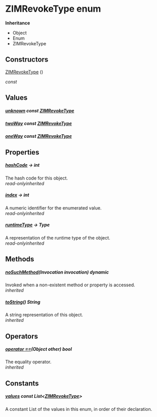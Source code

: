 


# ZIMRevokeType enum










**Inheritance**

- Object
- Enum
- ZIMRevokeType






## Constructors

[ZIMRevokeType](../zego_uikit_prebuilt_live_audio_room/ZIMRevokeType/ZIMRevokeType.md) ()

  _const_ 


## Values

##### [unknown](../zego_uikit_prebuilt_live_audio_room/ZIMRevokeType.md) const [ZIMRevokeType](../zego_uikit_prebuilt_live_audio_room/ZIMRevokeType.md)



  




##### [twoWay](../zego_uikit_prebuilt_live_audio_room/ZIMRevokeType.md) const [ZIMRevokeType](../zego_uikit_prebuilt_live_audio_room/ZIMRevokeType.md)



  




##### [oneWay](../zego_uikit_prebuilt_live_audio_room/ZIMRevokeType.md) const [ZIMRevokeType](../zego_uikit_prebuilt_live_audio_room/ZIMRevokeType.md)



  





## Properties

##### [hashCode](../zego_uikit_prebuilt_live_audio_room/ZIMRevokeType/hashCode.md) &#8594; int



The hash code for this object.  
_<span class="feature">read-only</span><span class="feature">inherited</span>_



##### [index](../zego_uikit_prebuilt_live_audio_room/ZIMRevokeType/index.md) &#8594; int



A numeric identifier for the enumerated value.  
_<span class="feature">read-only</span><span class="feature">inherited</span>_



##### [runtimeType](../zego_uikit_prebuilt_live_audio_room/ZIMRevokeType/runtimeType.md) &#8594; Type



A representation of the runtime type of the object.  
_<span class="feature">read-only</span><span class="feature">inherited</span>_





## Methods

##### [noSuchMethod](../zego_uikit_prebuilt_live_audio_room/ZIMRevokeType/noSuchMethod.md)(Invocation invocation) dynamic



Invoked when a non-existent method or property is accessed.  
_<span class="feature">inherited</span>_



##### [toString](../zego_uikit_prebuilt_live_audio_room/ZIMRevokeType/toString.md)() String



A string representation of this object.  
_<span class="feature">inherited</span>_





## Operators

##### [operator ==](../zego_uikit_prebuilt_live_audio_room/ZIMRevokeType/operator_equals.md)(Object other) bool



The equality operator.  
_<span class="feature">inherited</span>_










## Constants

##### [values](../zego_uikit_prebuilt_live_audio_room/ZIMRevokeType/values-constant.md) const List&lt;[ZIMRevokeType](../zego_uikit_prebuilt_live_audio_room/ZIMRevokeType.md)>



A constant List of the values in this enum, in order of their declaration.  









